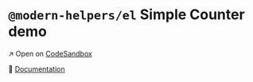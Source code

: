 # `@modern-helpers/el` Simple Counter demo

:arrow_upper_right: Open on [CodeSandbox](https://codesandbox.io/s/github/fullwebdev/fullwebdev/tree/master/demos/helpers/el-simple-counter/)

:book: [Documentation](https://fullweb.dev/helpers)
